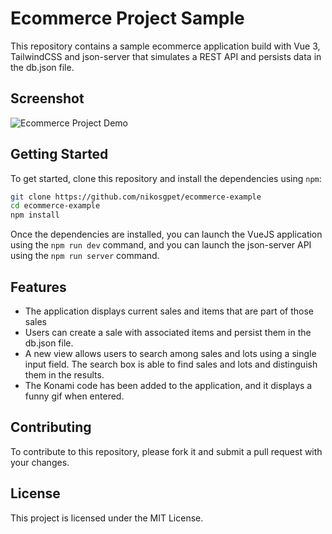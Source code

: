 # Ecommerce Project Sample

This repository contains a sample ecommerce application build with Vue 3, TailwindCSS and json-server 
that simulates a REST API and persists data in the db.json file. 

## Screenshot

![Ecommerce Project Demo](./public/demo.png)

## Getting Started
To get started, clone this repository and install the dependencies using `npm`:

```bash
git clone https://github.com/nikosgpet/ecommerce-example
cd ecommerce-example
npm install
```

Once the dependencies are installed, you can launch the VueJS application using the `npm run dev` command, 
and you can launch the json-server API using the `npm run server` command.

## Features
- The application displays current sales and items that are part of those sales
- Users can create a sale with associated items and persist them in the db.json file.
- A new view allows users to search among sales and lots using a single input field. The search box is able to find sales and lots and distinguish them in the results.
- The Konami code has been added to the application, and it displays a funny gif when entered.

## Contributing
To contribute to this repository, please fork it and submit a pull request with your changes.

## License
This project is licensed under the MIT License.
